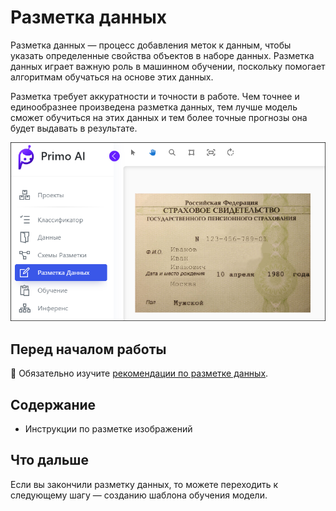 # Разметка данных

Разметка данных — процесс добавления меток к данным, чтобы указать определенные свойства объектов в наборе данных. Разметка данных играет важную роль в машинном обучении, поскольку помогает алгоритмам обучаться на основе этих данных.

Разметка требует аккуратности и точности в работе. Чем точнее и единообразнее произведена разметка данных, тем лучше модель сможет обучиться на этих данных и тем более точные прогнозы она будет выдавать в результате.

![](<../../../../.gitbook/assets1/primo-ai/classifier-labeling-1.png>)


## Перед началом работы

:large_orange_diamond: Обязательно изучите [рекомендации по разметке данных](https://github.com/PrimoRPA/Docs.Rus/blob/1299-%D0%BD%D0%B0%D0%BF%D0%B8%D1%81%D0%B0%D1%82%D1%8C-%D0%B4%D0%BE%D0%BA%D1%83%D0%BC%D0%B5%D0%BD%D1%82-%D0%BF%D0%BE-primoai/primo-ai/other/dataset-quality-requirements.md).


## Содержание

* Инструкции по разметке изображений

## Что дальше

Если вы закончили разметку данных, то можете переходить к следующему шагу — созданию шаблона обучения модели. 
